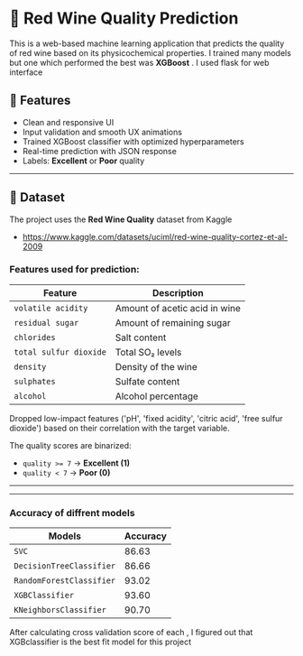 # 🍷 Red Wine Quality Prediction

This is a web-based machine learning application that predicts the quality of red wine based on its physicochemical properties. I trained many models but one which performed the best was  **XGBoost** . I used flask for web interface

## 🚀 Features

- Clean and responsive UI
- Input validation and smooth UX animations
- Trained XGBoost classifier with optimized hyperparameters
- Real-time prediction with JSON response
- Labels: **Excellent** or **Poor** quality

---

## 🧪 Dataset

The project uses the **Red Wine Quality** dataset from Kaggle

- https://www.kaggle.com/datasets/uciml/red-wine-quality-cortez-et-al-2009

### Features used for prediction:

| Feature                 | Description                          |
|------------------------|--------------------------------------|
| `volatile acidity`     | Amount of acetic acid in wine        |
| `residual sugar`       | Amount of remaining sugar            |
| `chlorides`            | Salt content                         |
| `total sulfur dioxide` | Total SO₂ levels                     |
| `density`              | Density of the wine                  |
| `sulphates`            | Sulfate content                      |
| `alcohol`              | Alcohol percentage                   |

Dropped low-impact features ('pH', 'fixed acidity', 'citric acid', 'free sulfur dioxide') based on their correlation with the target variable.

The quality scores are binarized:
- `quality >= 7` → **Excellent (1)**
- `quality < 7`  → **Poor (0)**
---


---
### Accuracy of diffrent models

| Models                 | Accuracy  |
|------------------------|-----------|
| `SVC`                  | 86.63     |
|`DecisionTreeClassifier`| 86.66     |
|`RandomForestClassifier`| 93.02     |
| `XGBClassifier`        | 93.60     |
| `KNeighborsClassifier` | 90.70     |

After calculating cross validation score of each , I figured out that XGBclassifier is the best fit model for this project



